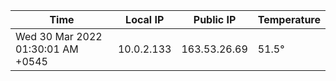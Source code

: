 | Time     | Local IP | Public IP | Temperature |
| ----------- | ----------- | ----------- | ----------- |
| Wed 30 Mar 2022 01:30:01 AM +0545      | 10.0.2.133     | 163.53.26.69  | 51.5° |
